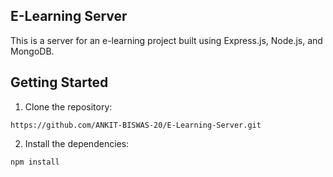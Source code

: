 ## E-Learning Server

This is a server for an e-learning project built using Express.js, Node.js, and MongoDB.

## Getting Started

1. Clone the repository:

```shellscript
https://github.com/ANKIT-BISWAS-20/E-Learning-Server.git
```

2. Install the dependencies:

```shellscript
npm install
```